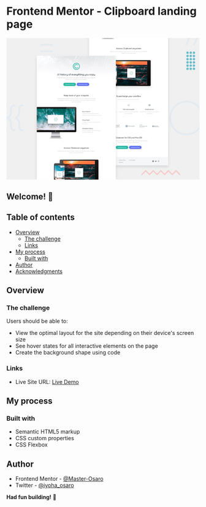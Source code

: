 # Frontend Mentor - Clipboard landing page

![Design preview for the Clipboard landing page coding challenge](./design/desktop-preview.jpg)

## Welcome! 👋

## Table of contents

- [Overview](#overview)
  - [The challenge](#the-challenge)
  - [Links](#links)
- [My process](#my-process)
  - [Built with](#built-with)
- [Author](#author)
- [Acknowledgments](#acknowledgments)


## Overview

### The challenge

Users should be able to:

- View the optimal layout for the site depending on their device's screen size
- See hover states for all interactive elements on the page
- Create the background shape using code



### Links

- Live Site URL: [Live Demo](https://clipboard-landing-page-o.netlify.app/)

## My process

### Built with

- Semantic HTML5 markup
- CSS custom properties
- CSS Flexbox

## Author
- Frontend Mentor - [@Master-Osaro](https://www.frontendmentor.io/profile/Master-Osaro)
- Twitter - [@iyoha_osaro](https://www.twitter.com/yourusername)

**Had fun building!** 🚀
